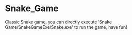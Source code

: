 # Snake_Game

Classic Snake game, you can directly execute 
'Snake Game/SnakeGameExe/Snake.exe' to run the game, have fun!
